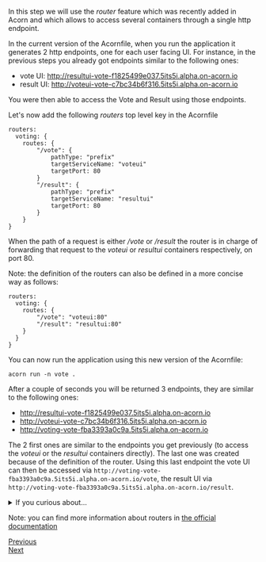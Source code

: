In this step we will use the *router* feature which was recently added in Acorn and which allows to access several containers through a single http endpoint.

In the current version of the Acornfile, when you run the application it generates 2 http endpoints, one for each user facing UI. For instance, in the previous steps you already got endpoints similar to the following ones:

- vote UI: http://resultui-vote-f1825499e037.5its5i.alpha.on-acorn.io
- result UI: http://voteui-vote-c7bc34b6f316.5its5i.alpha.on-acorn.io

You were then able to access the Vote and Result using those endpoints.

Let's now add the following *routers* top level key in the Acornfile

```
routers: 
  voting: {
    routes: {
        "/vote": {
            pathType: "prefix"
            targetServiceName: "voteui"
            targetPort: 80
        }
        "/result": {
            pathType: "prefix"
            targetServiceName: "resultui"
            targetPort: 80
        }
    }
}
```

When the path of a request is either */vote* or */result* the router is in charge of forwarding that request to the *voteui* or *resultui* containers respectively, on port 80.

Note: the definition of the routers can also be defined in a more concise way as follows:

```
routers: 
  voting: {
    routes: {
        "/vote": "voteui:80"
        "/result": "resultui:80"
    }
  }
}
```

You can now run the application using this new version of the Acornfile:

```
acorn run -n vote .
```

After a couple of seconds you will be returned 3 endpoints, they are similar to the following ones:

- http://resultui-vote-f1825499e037.5its5i.alpha.on-acorn.io
- http://voteui-vote-c7bc34b6f316.5its5i.alpha.on-acorn.io
- http://voting-vote-fba3393a0c9a.5its5i.alpha.on-acorn.io

The 2 first ones are similar to the endpoints you get previously (to access the *voteui* or the *resultui* containers directly). The last one was created because of the definition of the router. Using this last endpoint the vote UI can then be accessed via ```http://voting-vote-fba3393a0c9a.5its5i.alpha.on-acorn.io/vote```, the result UI via ```http://voting-vote-fba3393a0c9a.5its5i.alpha.on-acorn.io/result```.

<details>
  <summary markdown="span">If you curious about...</summary>

...what happened under the hood, you would see a new pod was created in the same namespace as the one the application's containers are running in. This pod contains a unique container based on *nginx* whose configuration is retrieved from a ConfigMap. The configuration comes directly from the specification of the routers key. Below is the content of the ConfigMap created in this example:

```
$ kubectl get cm voting-44613d12 -n vote-7dfd932e-d59 -o yaml
apiVersion: v1
kind: ConfigMap
metadata:
  annotations:
    apply.acorn.io/applied: H4sIAAAAAAAA/3yQza7aMBCFX8WadUIgPyRxxaLLqtsukaqJPQGrztiyTQpCvHuVVFw23Lu0zqdz/M0dNCYEeQfleDQnkBApzBTE/cjWxEQsum23/XZk6xQm41gcRBEoXmxaGCF8cNfbb48xinNKXhZFqOv9rtK7Eh4ZTJTwuYHMLq0lcX16b28bVC7wxrjC/WUK+Wn+AxIMJwqM9pXOu0z8NKwP373/wTEhK4LsfQfjRCBhdulLJHpUC7dGn4HxMuTKcaJrAgmLkQq0OvwyE8WEkwfJF2szsDiQfWd2xngGCWpPuht1M2is2lFV+77ssawH6uq2oe1AzaBaXdXLyEvB8Cn/OOj/4PnxRTBv9aj7qqRcNz08Hv8CAAD//5Lj5EbSAQAA
    apply.acorn.io/owner-gvk: internal.acorn.io/v1, Kind=AppInstance
    apply.acorn.io/owner-name: vote
    apply.acorn.io/owner-namespace: acorn
    apply.acorn.io/owner-sub-context: ""
  creationTimestamp: "2022-11-24T13:36:20Z"
  labels:
    apply.acorn.io/hash: c6ed8fd5bda37fc36929a24be8475e0be5bc7d34
  name: voting-44613d12
  namespace: vote-7dfd932e-d59
  resourceVersion: "7528"
  uid: a7e92668-b58e-43c0-b074-6eb12a300e07
data:
  config: |
    server {
    listen 8080;
    location = /result {
      proxy_pass http://resultui:80;
    }
    location /result/ {
      proxy_pass http://resultui:80;
    }
    location = /vote {
      proxy_pass http://voteui:80;
    }
    location /vote/ {
      proxy_pass http://voteui:80;
    }
    }
```
</details>

Note: you can find more information about routers in [the official documentation](https://docs.acorn.io/reference/acornfile#routers)

[Previous](./development_mode.md)  
[Next](./profiles.md)
